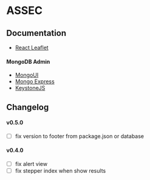 # ASSEC

## Documentation

- [React Leaflet](https://react-leaflet.js.org)

#### MongoDB Admin

- [MongoUI](https://github.com/azat-co/mongoui)
- [Mongo Express](https://github.com/mongo-express/mongo-express)
- [KeystoneJS](http://keystonejs.com/)

## Changelog

#### v0.5.0
* [ ] fix version to footer from package.json or database

#### v0.4.0
* [ ] fix alert view
* [ ] fix stepper index when show results
